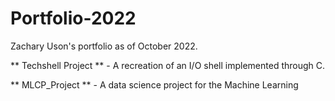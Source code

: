 # Portfolio-2022
Zachary Uson's portfolio as of October 2022.

** Techshell Project ** - A recreation of an I/O shell implemented through C.

** MLCP_Project ** - A data science project for the Machine Learning 
